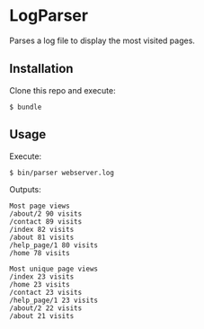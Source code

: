 # LogParser

Parses a log file to display the most visited pages.

## Installation

Clone this repo and execute:

    $ bundle

## Usage

Execute:

    $ bin/parser webserver.log

Outputs:

    Most page views
    /about/2 90 visits
    /contact 89 visits
    /index 82 visits
    /about 81 visits
    /help_page/1 80 visits
    /home 78 visits

    Most unique page views
    /index 23 visits
    /home 23 visits
    /contact 23 visits
    /help_page/1 23 visits
    /about/2 22 visits
    /about 21 visits
